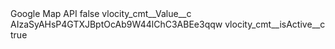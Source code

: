 <?xml version="1.0" encoding="UTF-8"?>
<CustomMetadata xmlns="http://soap.sforce.com/2006/04/metadata" xmlns:xsi="http://www.w3.org/2001/XMLSchema-instance" xmlns:xsd="http://www.w3.org/2001/XMLSchema">
    <label>Google Map API</label>
    <protected>false</protected>
    <values>
        <field>vlocity_cmt__Value__c</field>
        <value xsi:type="xsd:string">AIzaSyAHsP4GTXJBptOcAb9W44lChC3ABEe3qqw</value>
    </values>
    <values>
        <field>vlocity_cmt__isActive__c</field>
        <value xsi:type="xsd:boolean">true</value>
    </values>
</CustomMetadata>
